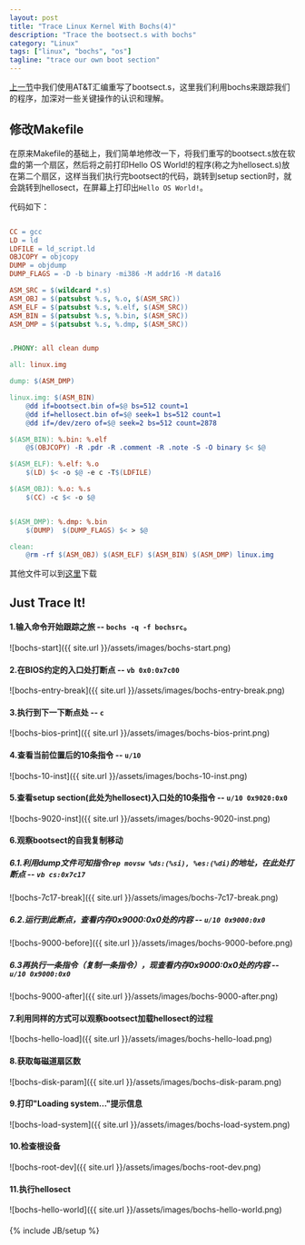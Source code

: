 ```yaml
---
layout: post
title: "Trace Linux Kernel With Bochs(4)"
description: "Trace the bootsect.s with bochs"
category: "Linux"
tags: ["linux", "bochs", "os"]
tagline: "trace our own boot section"
---
```


[上一节](/linux/2014/03/10/trace-linux-kernel-with-bochs3/)中我们使用AT&T汇编重写了bootsect.s，这里我们利用bochs来跟踪我们的程序，加深对一些关键操作的认识和理解。

## 修改Makefile

在原来Makefile的基础上，我们简单地修改一下，将我们重写的bootsect.s放在软盘的第一个扇区，然后将之前打印Hello OS World!的程序(称之为hellosect.s)放在第二个扇区，这样当我们执行完bootsect的代码，跳转到setup section时，就会跳转到hellosect，在屏幕上打印出`Hello OS World!`。

代码如下：

``` makefile

CC = gcc
LD = ld
LDFILE = ld_script.ld
OBJCOPY = objcopy
DUMP = objdump
DUMP_FLAGS = -D -b binary -mi386 -M addr16 -M data16

ASM_SRC = $(wildcard *.s)
ASM_OBJ = $(patsubst %.s, %.o, $(ASM_SRC))
ASM_ELF = $(patsubst %.s, %.elf, $(ASM_SRC))
ASM_BIN = $(patsubst %.s, %.bin, $(ASM_SRC))
ASM_DMP = $(patsubst %.s, %.dmp, $(ASM_SRC))


.PHONY: all clean dump

all: linux.img

dump: $(ASM_DMP)

linux.img: $(ASM_BIN)
	@dd if=bootsect.bin of=$@ bs=512 count=1
	@dd if=hellosect.bin of=$@ seek=1 bs=512 count=1
	@dd if=/dev/zero of=$@ seek=2 bs=512 count=2878

$(ASM_BIN): %.bin: %.elf
	@$(OBJCOPY) -R .pdr -R .comment -R .note -S -O binary $< $@

$(ASM_ELF): %.elf: %.o
	$(LD) $< -o $@ -e c -T$(LDFILE)

$(ASM_OBJ): %.o: %.s
	$(CC) -c $< -o $@


$(ASM_DMP): %.dmp: %.bin
	$(DUMP)  $(DUMP_FLAGS) $< > $@

clean:
	@rm -rf $(ASM_OBJ) $(ASM_ELF) $(ASM_BIN) $(ASM_DMP) linux.img

```

其他文件可以到[这里](https://github.com/buptlxb/kernel-test)下载

## Just Trace It!

#### 1.输入命令开始跟踪之旅 -- `bochs -q -f bochsrc`。

![bochs-start]({{ site.url }}/assets/images/bochs-start.png)

#### 2.在BIOS约定的入口处打断点 -- `vb 0x0:0x7c00`

![bochs-entry-break]({{ site.url }}/assets/images/bochs-entry-break.png)

#### 3.执行到下一下断点处 -- `c`

![bochs-bios-print]({{ site.url }}/assets/images/bochs-bios-print.png)

#### 4.查看当前位置后的10条指令 -- `u/10`

![bochs-10-inst]({{ site.url }}/assets/images/bochs-10-inst.png)

#### 5.查看setup section(此处为hellosect)入口处的10条指令 -- `u/10 0x9020:0x0`

![bochs-9020-inst]({{ site.url }}/assets/images/bochs-9020-inst.png)

#### 6.观察bootsect的自我复制移动

##### 6.1.利用dump文件可知指令`rep movsw %ds:(%si), %es:(%di)`的地址，在此处打断点 -- `vb cs:0x7c17`

![bochs-7c17-break]({{ site.url }}/assets/images/bochs-7c17-break.png)

##### 6.2.运行到此断点，查看内存0x9000:0x0处的内容 -- `u/10 0x9000:0x0`

![bochs-9000-before]({{ site.url }}/assets/images/bochs-9000-before.png)

##### 6.3再执行一条指令（复制一条指令），现查看内存0x9000:0x0处的内容 -- `u/10 0x9000:0x0`

![bochs-9000-after]({{ site.url }}/assets/images/bochs-9000-after.png)

#### 7.利用同样的方式可以观察bootsect加载hellosect的过程

![bochs-hello-load]({{ site.url }}/assets/images/bochs-hello-load.png)

#### 8.获取每磁道扇区数

![bochs-disk-param]({{ site.url }}/assets/images/bochs-disk-param.png)

#### 9.打印"Loading system..."提示信息

![bochs-load-system]({{ site.url }}/assets/images/bochs-load-system.png)

#### 10.检查根设备

![bochs-root-dev]({{ site.url }}/assets/images/bochs-root-dev.png)

#### 11.执行hellosect

![bochs-hello-world]({{ site.url }}/assets/images/bochs-hello-world.png)

#### 

{% include JB/setup %}
